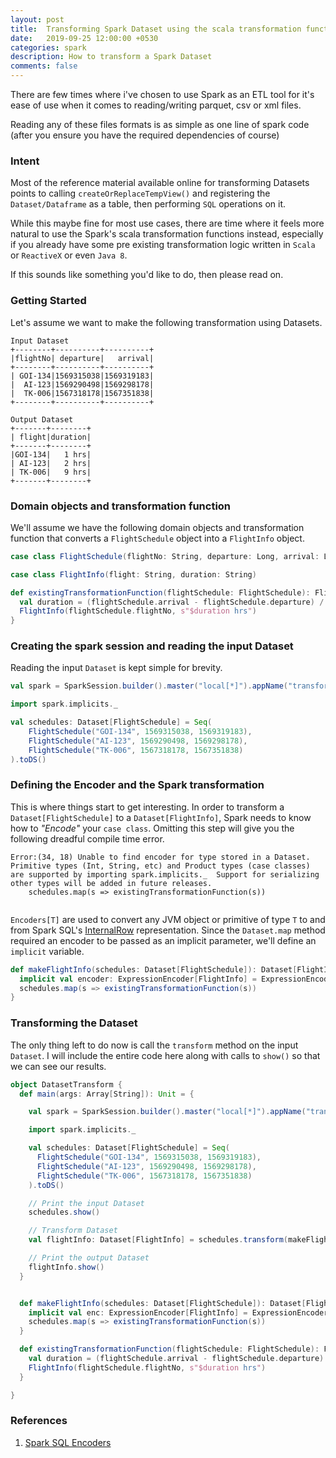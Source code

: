 ```yaml
---
layout: post
title:  Transforming Spark Dataset using the scala transformation functions
date:   2019-09-25 12:00:00 +0530
categories: spark
description: How to transform a Spark Dataset
comments: false
--- 
```


There are few times where i've chosen to use Spark as an ETL tool for it's ease of use when it comes to reading/writing parquet, csv or xml files.

Reading any of these files formats is as simple as one line of spark code (after you ensure you have the required dependencies of course)

### Intent
Most of the reference material available online for transforming Datasets points to calling `createOrReplaceTempView()` and registering the `Dataset/Dataframe` as a table, then performing `SQL` operations on it. 

While this maybe fine for most use cases, there are time where it feels more natural to use the Spark's scala transformation functions instead, especially if you already have some pre existing transformation logic written in `Scala` or `ReactiveX` or even `Java 8`.

If this sounds like something you'd like to do, then please read on.

### Getting Started
Let's assume we want to make the following transformation using Datasets.

```
Input Dataset
+--------+----------+----------+
|flightNo| departure|   arrival|
+--------+----------+----------+
| GOI-134|1569315038|1569319183|
|  AI-123|1569290498|1569298178|
|  TK-006|1567318178|1567351838|
+--------+----------+----------+

Output Dataset
+-------+--------+
| flight|duration|
+-------+--------+
|GOI-134|   1 hrs|
| AI-123|   2 hrs|
| TK-006|   9 hrs|
+-------+--------+
```
### Domain objects and transformation function
We'll assume we have the following domain objects and transformation function that converts a `FlightSchedule` object into a `FlightInfo` object.

```scala
case class FlightSchedule(flightNo: String, departure: Long, arrival: Long)

case class FlightInfo(flight: String, duration: String)
```

```scala
def existingTransformationFunction(flightSchedule: FlightSchedule): FlightInfo = {
  val duration = (flightSchedule.arrival - flightSchedule.departure) / 60 / 60
  FlightInfo(flightSchedule.flightNo, s"$duration hrs")
}

```

### Creating the spark session and reading the input Dataset
Reading the input `Dataset` is kept simple for brevity.

```scala
val spark = SparkSession.builder().master("local[*]").appName("transform").getOrCreate()

import spark.implicits._

val schedules: Dataset[FlightSchedule] = Seq(
    FlightSchedule("GOI-134", 1569315038, 1569319183),
    FlightSchedule("AI-123", 1569290498, 1569298178),
    FlightSchedule("TK-006", 1567318178, 1567351838)
).toDS()

```

### Defining the Encoder and the Spark transformation
This is where things start to get interesting. In order to transform a `Dataset[FlightSchedule]` to a `Dataset[FlightInfo]`,
Spark needs to know how to _"Encode"_ your `case class`. Omitting this step will give you the following dreadful compile time error.
```
Error:(34, 18) Unable to find encoder for type stored in a Dataset.  Primitive types (Int, String, etc) and Product types (case classes) are supported by importing spark.implicits._  Support for serializing other types will be added in future releases.
    schedules.map(s => existingTransformationFunction(s))
    
```
`Encoders[T]` are used to convert any JVM object or primitive of type `T` to and from Spark SQL's [InternalRow][internal-row] representation.
Since the `Dataset.map` method required an encoder to be passed as an implicit parameter, we'll define an `implicit` variable.

```scala
def makeFlightInfo(schedules: Dataset[FlightSchedule]): Dataset[FlightInfo] = {
  implicit val encoder: ExpressionEncoder[FlightInfo] = ExpressionEncoder[FlightInfo]
  schedules.map(s => existingTransformationFunction(s))
}
```

### Transforming the Dataset
The only thing left to do now is call the `transform` method on the input `Dataset`. I will include the entire code here along with calls to `show()` so that we can see our results.

```scala
object DatasetTransform {
  def main(args: Array[String]): Unit = {

    val spark = SparkSession.builder().master("local[*]").appName("transform").getOrCreate()

    import spark.implicits._

    val schedules: Dataset[FlightSchedule] = Seq(
      FlightSchedule("GOI-134", 1569315038, 1569319183),
      FlightSchedule("AI-123", 1569290498, 1569298178),
      FlightSchedule("TK-006", 1567318178, 1567351838)
    ).toDS()

    // Print the input Dataset
    schedules.show()

    // Transform Dataset
    val flightInfo: Dataset[FlightInfo] = schedules.transform(makeFlightInfo)

    // Print the output Dataset
    flightInfo.show()
  }


  def makeFlightInfo(schedules: Dataset[FlightSchedule]): Dataset[FlightInfo] = {
    implicit val enc: ExpressionEncoder[FlightInfo] = ExpressionEncoder[FlightInfo]
    schedules.map(s => existingTransformationFunction(s))
  }

  def existingTransformationFunction(flightSchedule: FlightSchedule): FlightInfo = {
    val duration = (flightSchedule.arrival - flightSchedule.departure) / 60 / 60
    FlightInfo(flightSchedule.flightNo, s"$duration hrs")
  }

}
```



### References
1. [Spark SQL Encoders][spark-sql-encoder]

[spark-sql-encoder]: https://jaceklaskowski.gitbooks.io/mastering-spark-sql/spark-sql-Encoder.html
[internal-row]:https://jaceklaskowski.gitbooks.io/mastering-spark-sql/spark-sql-InternalRow.html